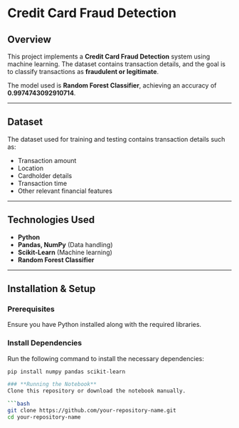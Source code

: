 # **Credit Card Fraud Detection**

## **Overview**
This project implements a **Credit Card Fraud Detection** system using machine learning. The dataset contains transaction details, and the goal is to classify transactions as **fraudulent or legitimate**.  

The model used is **Random Forest Classifier**, achieving an accuracy of **0.9974743092910714**.

---

## **Dataset**
The dataset used for training and testing contains transaction details such as:  
- Transaction amount  
- Location  
- Cardholder details  
- Transaction time  
- Other relevant financial features  

---

## **Technologies Used**
- **Python**
- **Pandas, NumPy** (Data handling)
- **Scikit-Learn** (Machine learning)
- **Random Forest Classifier**

---

## **Installation & Setup**

### **Prerequisites**
Ensure you have Python installed along with the required libraries.

### **Install Dependencies**
Run the following command to install the necessary dependencies:

```bash
pip install numpy pandas scikit-learn

### **Running the Notebook**
Clone this repository or download the notebook manually.

```bash
git clone https://github.com/your-repository-name.git
cd your-repository-name
